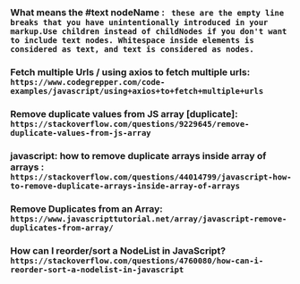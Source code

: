 ### What means the #text nodeName : ` these are the empty line breaks that you have unintentionally introduced in your markup.Use children instead of childNodes if you don't want to include text nodes. Whitespace inside elements is considered as text, and text is considered as nodes.`

### Fetch multiple Urls / using axios to fetch multiple urls: `https://www.codegrepper.com/code-examples/javascript/using+axios+to+fetch+multiple+urls`

### Remove duplicate values from JS array [duplicate]: `https://stackoverflow.com/questions/9229645/remove-duplicate-values-from-js-array`

### javascript: how to remove duplicate arrays inside array of arrays : `https://stackoverflow.com/questions/44014799/javascript-how-to-remove-duplicate-arrays-inside-array-of-arrays`

### Remove Duplicates from an Array: `https://www.javascripttutorial.net/array/javascript-remove-duplicates-from-array/`

### How can I reorder/sort a NodeList in JavaScript? `https://stackoverflow.com/questions/4760080/how-can-i-reorder-sort-a-nodelist-in-javascript`
